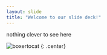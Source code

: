 ```yaml
---
layout: slide
title: "Welcome to our slide deck!"
---
```


nothing clever to see here

![boxertocat](https://octodex.github.com/images/boxertocat_octodex.jpg)
{: .center}
